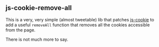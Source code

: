 ## js-cookie-remove-all

This is a very, very simple (almost tweetable) lib that patches [js-cookie](https://www.github.com/js-cookie/js-cookie) to add a useful `removeAll` function that removes all the cookies accessible from the page.

There is not much more to say.
